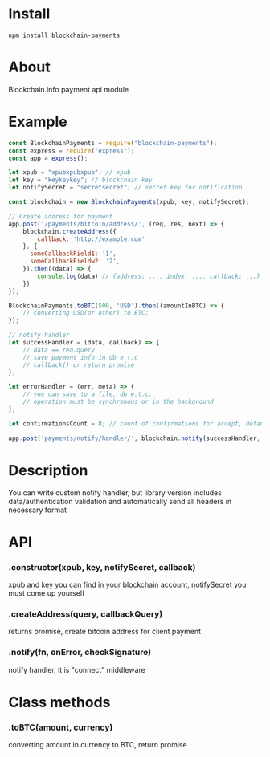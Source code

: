 # Install
`npm install blockchain-payments`

# About
Blockchain.info payment api module

# Example
```js
const BlockchainPayments = require("blockchain-payments");
const express = require("express");
const app = express();

let xpub = "xpubxpubxpub"; // xpub
let key = "keykeykey"; // blockchain key
let notifySecret = "secretsecret"; // secret key for notification

const blockchain = new BlockchainPayments(xpub, key, notifySecret);

// Create address for payment
app.post('/payments/bitcoin/address/', (req, res, next) => {    
    blockchain.createAddress({
        callback: 'http://example.com'
    }, {
      someCallbackField1: '1',
      someCallbackFieldw2: '2',
    }).then((data) => {
        console.log(data) // {address: ..., index: ..., callback: ...}
    })
});

BlockchainPayments.toBTC(500, 'USD').then((amountInBTC) => {
    // converting USD(or other) to BTC;
});

// notify handler
let successHandler = (data, callback) => {
    // data == req.query    
    // save payment info in db e.t.c    
    // callback() or return promise
};

let errorHandler = (err, meta) => {
    // you can save to a file, db e.t.c.
    // operation must be synchronous or in the background
};

let confirmationsCount = 8; // count of confirmations for accept, default 6

app.post('payments/notify/handler/', blockchain.notify(successHandler, errorHandler, confirmationsCount));

```

# Description
You can write custom notify handler, but library version includes data/authentication validation and automatically send all headers in necessary format

# API
### .constructor(xpub, key, notifySecret, callback)
xpub and key you can find in your blockchain account, notifySecret you must come up yourself

### .createAddress(query, callbackQuery)
returns promise, create bitcoin address for client payment

### .notify(fn, onError, checkSignature)
notify handler, it is "connect" middleware

# Class methods
### .toBTC(amount, currency)
converting amount in currency to BTC, return promise
